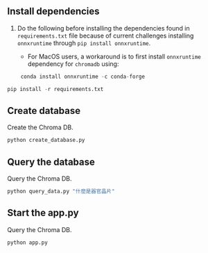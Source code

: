 
## Install dependencies



1. Do the following before installing the dependencies found in `requirements.txt` file because of current challenges installing `onnxruntime` through `pip install onnxruntime`. 

    - For MacOS users, a workaround is to first install `onnxruntime` dependency for `chromadb` using:

    ```python
     conda install onnxruntime -c conda-forge
    ```



```python
pip install -r requirements.txt
```


## Create database

Create the Chroma DB.

```python
python create_database.py
```

## Query the database

Query the Chroma DB.

```python
python query_data.py "什麼是器官晶片"
```
## Start the app.py

Query the Chroma DB.

```python
python app.py
```


